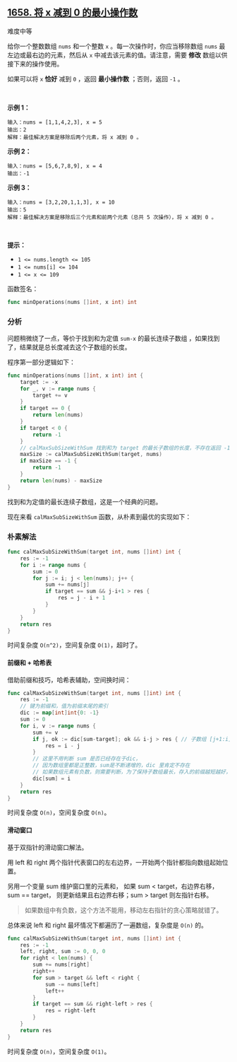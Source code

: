 ## [1658. 将 x 减到 0 的最小操作数](https://leetcode-cn.com/problems/minimum-operations-to-reduce-x-to-zero/)

   难度中等

   给你一个整数数组 `nums` 和一个整数 `x` 。每一次操作时，你应当移除数组 `nums` 最左边或最右边的元素，然后从 `x` 中减去该元素的值。请注意，需要 **修改** 数组以供接下来的操作使用。

   如果可以将 `x` **恰好** 减到 `0` ，返回 **最小操作数** ；否则，返回 `-1` 。

​    

   **示例 1：**

   ```
   输入：nums = [1,1,4,2,3], x = 5
   输出：2
   解释：最佳解决方案是移除后两个元素，将 x 减到 0 。
   ```

   **示例 2：**

   ```
   输入：nums = [5,6,7,8,9], x = 4
   输出：-1
   ```

   **示例 3：**

   ```
   输入：nums = [3,2,20,1,1,3], x = 10
   输出：5
   解释：最佳解决方案是移除后三个元素和前两个元素（总共 5 次操作），将 x 减到 0 。
   ```

​    

   **提示：**

   - `1 <= nums.length <= 105`
   - `1 <= nums[i] <= 104`
   - `1 <= x <= 109`

函数签名：

```go
func minOperations(nums []int, x int) int
```

### 分析

问题稍微绕了一点，等价于找到和为定值 `sum-x` 的最长连续子数组 ，如果找到了，结果就是总长度减去这个子数组的长度。

程序第一部分逻辑如下：

```go
func minOperations(nums []int, x int) int {
	target := -x
	for _, v := range nums {
		target += v
	}
	if target == 0 {
		return len(nums)
	}
	if target < 0 {
		return -1
	}
	// calMaxSubSizeWithSum 找到和为 target 的最长子数组的长度，不存在返回 -1
	maxSize := calMaxSubSizeWithSum(target, nums)
	if maxSize == -1 {
		return -1
	}
	return len(nums) - maxSize
}
```

找到和为定值的最长连续子数组，这是一个经典的问题。

现在来看 `calMaxSubSizeWithSum` 函数，从朴素到最优的实现如下：

### 朴素解法

```go
func calMaxSubSizeWithSum(target int, nums []int) int {
	res := -1
	for i := range nums {
		sum := 0
		for j := i; j < len(nums); j++ {
			sum += nums[j]
			if target == sum && j-i+1 > res {
				res = j - i + 1
			}
		}
	}
	return res
}
```

时间复杂度 `O(n^2)`，空间复杂度 `O(1)`，超时了。

#### 前缀和 + 哈希表

借助前缀和技巧，哈希表辅助，空间换时间：

```go
func calMaxSubSizeWithSum(target int, nums []int) int {
	res := -1
	// 键为前缀和，值为前缀末尾的索引
	dic := map[int]int{0: -1}
	sum := 0
	for i, v := range nums {
		sum += v
		if j, ok := dic[sum-target]; ok && i-j > res { // 子数组 [j+1:i] 的和为 target，长度大于 res
			res = i - j
		}
		// 这里不用判断 sum 是否已经存在于dic，
		// 因为数组里都是正整数，sum是不断递增的，dic 里肯定不存在
        // 如果数组元素有负数，则需要判断，为了保持子数组最长，存入的前缀越短越好，判断如果已经有当前 sum 则不更新前缀末尾索引
		dic[sum] = i
	}
	return res
}
```

时间复杂度 `O(n)`，空间复杂度 `O(n)`。

#### 滑动窗口

基于双指针的滑动窗口解法。

用 left 和 right 两个指针代表窗口的左右边界，一开始两个指针都指向数组起始位置。

另用一个变量 sum 维护窗口里的元素和， 如果 sum < target，右边界右移，sum == target， 则更新结果且右边界右移；sum > target 则左指针右移。

> 如果数组中有负数，这个方法不能用，移动左右指针的贪心策略就错了。

总体来说 left 和 right 最坏情况下都遍历了一遍数组，复杂度是 `O(n)` 的。

```go
func calMaxSubSizeWithSum(target int, nums []int) int {
	res := -1
	left, right, sum := 0, 0, 0
	for right < len(nums) {
		sum += nums[right]
		right++
		for sum > target && left < right {
			sum -= nums[left]
			left++
		}
		if target == sum && right-left > res {
			res = right-left
		}
	}
	return res
}
```

时间复杂度 `O(n)`，空间复杂度 `O(1)`。
